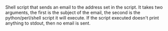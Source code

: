 Shell script that sends an email to the address set in the script.
It takes two arguments, the first is the subject of the email, the
second is the python/perl/shell script it will execute. If the script
executed doesn't print anything to stdout, then no email is sent.

